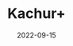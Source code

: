 ---
title: 'Kachur+'
date: '2022-09-15' 
metatag: '' 
inventory: '0' 
draft: false 
# meta description 
shortDescripton: ''
description: 'Herb'
longdescription: ''
featured: True
# product Price
price: '20.0'
# Product Short Description
shortDescription: ''
productID: '8DD8A83C-1429-ED11-9968-005056B3A416'
type: 'products'
category: 'Herb' 
thumnailproduct: 'https://aminsaddiquidawakhana.eralive.net/images/products/8DD8A83C-1429-ED11-9968-005056B3A4161.png' 
images:
  - image: 'images/products/8DD8A83C-1429-ED11-9968-005056B3A4161.png'  
Variants:
---